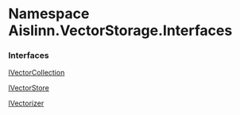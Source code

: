 # <a id="Aislinn_VectorStorage_Interfaces"></a> Namespace Aislinn.VectorStorage.Interfaces

### Interfaces

 [IVectorCollection](Aislinn.VectorStorage.Interfaces.IVectorCollection.md)

 [IVectorStore](Aislinn.VectorStorage.Interfaces.IVectorStore.md)

 [IVectorizer](Aislinn.VectorStorage.Interfaces.IVectorizer.md)

